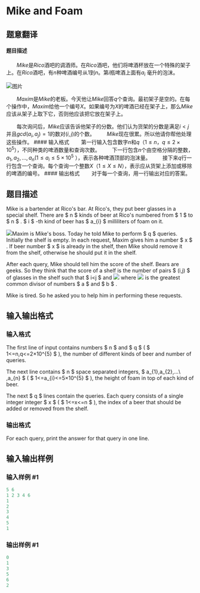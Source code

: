 # Mike and Foam

## 题意翻译

#### 题目描述

　　$Mike$是$Rico$酒吧的调酒师。在$Rico$酒吧，他们将啤酒杯放在一个特殊的架子上。在$Rico$酒吧，有$n$种啤酒编号从$1$到$n$。第$i$瓶啤酒上面有$a_{i}$ 毫升的泡沫。

![图片](https://cdn.luogu.org/upload/vjudge_pic/CF547C/c43ae9acd17475e499fd5b3bf27dd2db366d8814.png)

　　$Maxim$是$Mike$的老板。今天他让$Mike$回答$q$个查询。最初架子是空的。在每个操作中，$Maxim$给他一个编号$X$。如果编号为$X$的啤酒已经在架子上，那么$Mike$应该从架子上取下它，否则他应该把它放在架子上。

　　每次询问后，$Mike$应该告诉他架子的分数。他们认为货架的分数是满足$i<j$并且$gcd(a_{i},a_{j})=1$的数对$(i,j)$的个数。 　　$Mike$现在很累。所以他请你帮他处理这些操作。 #### 输入格式 　　第一行输入包含数字$n$和$q$（$1\le n$，$q\le 2\times {10}^{5}$），不同种类的啤酒数量和查询次数。 　　下一行包含$n$个由空格分隔的整数，$a_{1},a_{2},\dots,a_{n}$($1\le a_{i}\le 5\times10^{5}$ ），表示各种啤酒顶部的泡沫量。 　　接下来$q$行一行包含一个查询。每个查询一个整数$X$（$1\le X\le N$），表示应从货架上添加或移除的啤酒的编号。 #### 输出格式 　　对于每一个查询，用一行输出对应的答案。

## 题目描述

Mike is a bartender at Rico's bar. At Rico's, they put beer glasses in a special shelf. There are $ n $ kinds of beer at Rico's numbered from $ 1 $ to $ n $ . $ i $ -th kind of beer has $ a_{i} $ milliliters of foam on it.

![](https://cdn.luogu.com.cn/upload/vjudge_pic/CF547C/c43ae9acd17475e499fd5b3bf27dd2db366d8814.png)Maxim is Mike's boss. Today he told Mike to perform $ q $ queries. Initially the shelf is empty. In each request, Maxim gives him a number $ x $ . If beer number $ x $ is already in the shelf, then Mike should remove it from the shelf, otherwise he should put it in the shelf.

After each query, Mike should tell him the score of the shelf. Bears are geeks. So they think that the score of a shelf is the number of pairs $ (i,j) $ of glasses in the shelf such that $ i&lt;j $ and ![](https://cdn.luogu.com.cn/upload/vjudge_pic/CF547C/0908e503566db34cd7af6b729f2ab6c01a267f40.png) where ![](https://cdn.luogu.com.cn/upload/vjudge_pic/CF547C/8ea8f21b5c14716258752d62a549551fbdbf04b7.png) is the greatest common divisor of numbers $ a $ and $ b $ .

Mike is tired. So he asked you to help him in performing these requests.

## 输入输出格式

### 输入格式

The first line of input contains numbers $ n $ and $ q $ ( $ 1<=n,q<=2×10^{5} $ ), the number of different kinds of beer and number of queries.

The next line contains $ n $ space separated integers, $ a_{1},a_{2},...\ ,a_{n} $ ( $ 1<=a_{i}<=5×10^{5} $ ), the height of foam in top of each kind of beer.

The next $ q $ lines contain the queries. Each query consists of a single integer integer $ x $ ( $ 1<=x<=n $ ), the index of a beer that should be added or removed from the shelf.

### 输出格式

For each query, print the answer for that query in one line.

## 输入输出样例

### 输入样例 #1

```cpp
5 6
1 2 3 4 6
1
2
3
4
5
1

```
### 输出样例 #1

```cpp
0
1
3
5
6
2

```
